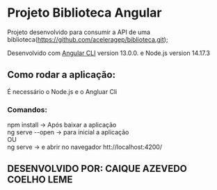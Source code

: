 # Projeto Biblioteca Angular

Projeto desenvolvido para consumir a API de uma biblioteca(https://github.com/aceleragep/biblioteca.git);

Desenvolvido com [Angular CLI](https://github.com/angular/angular-cli) version 13.0.0. e Node.js version 14.17.3

## Como rodar a aplicação:

É necessário o Node.js e o Angluar Cli

### Comandos: 

npm install -> Após baixar a aplicação  </br>
ng serve --open -> para inicial a aplicação  </br>
OU  </br>
ng serve -> e abrir no navegador htt://localhost:4200/ </br>

## DESENVOLVIDO POR: CAIQUE AZEVEDO COELHO LEME
